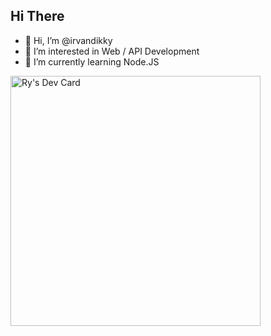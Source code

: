 ## Hi There ##

- 👋 Hi, I’m @irvandikky
- 👀 I’m interested in Web / API Development
- 🌱 I’m currently learning Node.JS

<a href="https://app.daily.dev/Ry"><img src="https://api.daily.dev/devcards/1fbd4f1c57e8433f952cf1ba65001764.png?r=fdh" width="400" alt="Ry's Dev Card"/></a>

<!---
irvandikky/irvandikky is a ✨ special ✨ repository because its `README.md` (this file) appears on your GitHub profile.
You can click the Preview link to take a look at your changes.
--->
